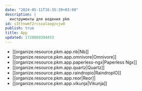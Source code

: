 ```yaml
---
date: "2024-05-11T16:35:39+03:00"
description: |
  инструменты для ведения pkm
id: s3ttnwmf2rcsxalaogzvjw0
publish: true
title: App
updated: 1720869394453
---
```


- [[organize.resource.pkm.app.nb|Nb]]
- [[organize.resource.pkm.app.omnivore|Omnivore]]
- [[organize.resource.pkm.app.paperless-ngx|Paperless Ngx]]
- [[organize.resource.pkm.app.quartz|Quartz]]
- [[organize.resource.pkm.app.raindropio|RaindropIO]]
- [[organize.resource.pkm.app.reor|Reor]]
- [[organize.resource.pkm.app.vikunja|Vikunja]]